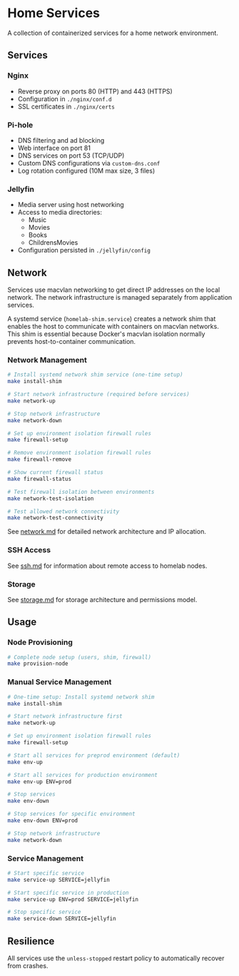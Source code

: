 # Home Services

A collection of containerized services for a home network environment.

## Services

### Nginx
- Reverse proxy on ports 80 (HTTP) and 443 (HTTPS)
- Configuration in `./nginx/conf.d`
- SSL certificates in `./nginx/certs`

### Pi-hole
- DNS filtering and ad blocking
- Web interface on port 81
- DNS services on port 53 (TCP/UDP)
- Custom DNS configurations via `custom-dns.conf`
- Log rotation configured (10M max size, 3 files)

### Jellyfin
- Media server using host networking
- Access to media directories:
  - Music
  - Movies
  - Books
  - ChildrensMovies
- Configuration persisted in `./jellyfin/config`

## Network

Services use macvlan networking to get direct IP addresses on the local network. The network infrastructure is managed separately from application services.

A systemd service (`homelab-shim.service`) creates a network shim that enables the host to communicate with containers on macvlan networks. This shim is essential because Docker's macvlan isolation normally prevents host-to-container communication.

### Network Management

```bash
# Install systemd network shim service (one-time setup)
make install-shim

# Start network infrastructure (required before services)
make network-up

# Stop network infrastructure
make network-down

# Set up environment isolation firewall rules
make firewall-setup

# Remove environment isolation firewall rules
make firewall-remove

# Show current firewall status
make firewall-status

# Test firewall isolation between environments
make network-test-isolation

# Test allowed network connectivity
make network-test-connectivity
```

See [network.md](network.md) for detailed network architecture and IP allocation.

### SSH Access
See [ssh.md](ssh.md) for information about remote access to homelab nodes.

### Storage
See [storage.md](storage.md) for storage architecture and permissions model.

## Usage

### Node Provisioning

```bash
# Complete node setup (users, shim, firewall)
make provision-node
```

### Manual Service Management

```bash
# One-time setup: Install systemd network shim
make install-shim

# Start network infrastructure first
make network-up

# Set up environment isolation firewall rules
make firewall-setup

# Start all services for preprod environment (default)
make env-up

# Start all services for production environment
make env-up ENV=prod

# Stop services
make env-down

# Stop services for specific environment
make env-down ENV=prod

# Stop network infrastructure
make network-down
```

### Service Management

```bash
# Start specific service
make service-up SERVICE=jellyfin

# Start specific service in production
make service-up ENV=prod SERVICE=jellyfin

# Stop specific service
make service-down SERVICE=jellyfin
```

## Resilience

All services use the `unless-stopped` restart policy to automatically recover from crashes.